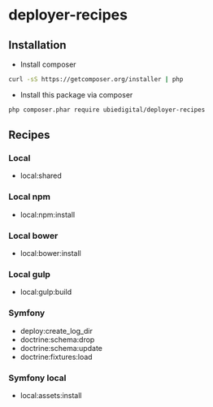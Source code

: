# deployer-recipes

## Installation
* Install composer
```bash
curl -sS https://getcomposer.org/installer | php
```
* Install this package via composer
```bash
php composer.phar require ubiedigital/deployer-recipes
```

## Recipes

### Local
* local:shared

### Local npm 
* local:npm:install

### Local bower
* local:bower:install

### Local gulp
* local:gulp:build

### Symfony
* deploy:create_log_dir
* doctrine:schema:drop
* doctrine:schema:update
* doctrine:fixtures:load

### Symfony local
* local:assets:install
